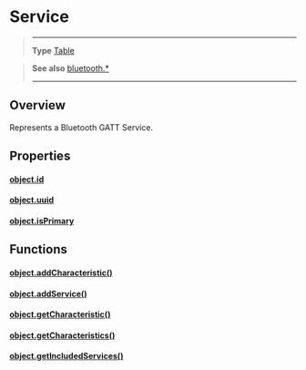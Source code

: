 # Service

> --------------------- ------------------------------------------------------------------------------------------
> __Type__              [Table](https://docs.coronalabs.com/api/type/Table.html)


> __See also__          [bluetooth.*](/plugin/bluetooth/index.md)
> --------------------- ------------------------------------------------------------------------------------------

## Overview

Represents a Bluetooth GATT Service.

## Properties

#### [object.id](/plugin/bluetooth/type/Service/id.md)

#### [object.uuid](/plugin/bluetooth/type/Service/uuid.md)

#### [object.isPrimary](/plugin/bluetooth/type/Service/isPrimary.md)

## Functions

#### [object.addCharacteristic()](/plugin/bluetooth/type/Service/addCharacteristic.md)

#### [object.addService()](/plugin/bluetooth/type/Service/addService.md)

#### [object.getCharacteristic()](/plugin/bluetooth/type/Service/getCharacteristic.md)

#### [object.getCharacteristics()](/plugin/bluetooth/type/Service/getCharacteristics.md)

#### [object.getIncludedServices()](/plugin/bluetooth/type/Service/getIncludedServices.md)
